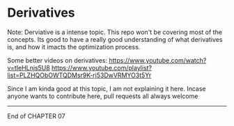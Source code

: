 # Derivatives

Note: Derviative is a intense topic. This repo won't be covering most of the concepts. Its good to have a really good understanding of what derivatives is, and how it imacts the optimization process.

Some better videos on derivatives:
    https://www.youtube.com/watch?v=tIeHLnjs5U8
    https://www.youtube.com/playlist?list=PLZHQObOWTQDMsr9K-rj53DwVRMYO3t5Yr

Since I am kinda good at this topic, I am not explaining it here. Incase anyone wants to contribute here, pull requests all always welcome

---

End of CHAPTER 07